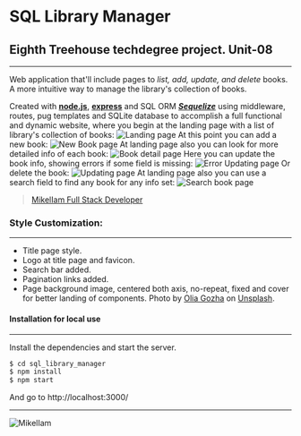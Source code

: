 # SQL Library Manager

## Eighth Treehouse techdegree project. Unit-08
---
Web application that'll include pages to _list, add, update, and delete_ books. A more intuitive way to manage the library's collection of books.

Created with [**node.js**](https://github.com/nodejs), [**express**](https://github.com/expressjs) and SQL ORM [***Sequelize***](https://github.com/sequelize/sequelize) using middleware, routes, pug templates and SQLite database to accomplish a full functional and dynamic website, where you begin at the landing page with a list of library's collection of books:
![Landing page](https://res.cloudinary.com/da3z5stec/image/upload/v1599235765/Sql%20Library%20Manager/landing_page_g4fs65.png)
At this point you can add a new book: 
![New Book page](https://res.cloudinary.com/da3z5stec/image/upload/v1599240958/Sql%20Library%20Manager/create_new_book_l1o3re.png)
At landing page also you can look for more detailed info of each book:
![Book detail page](https://res.cloudinary.com/da3z5stec/image/upload/v1599236302/Sql%20Library%20Manager/book_detail_bsqmdd.png)
Here you can update the book info, showing errors if some field is missing: 
![Error Updating page](https://res.cloudinary.com/da3z5stec/image/upload/v1599236399/Sql%20Library%20Manager/error_updating_book_wid2rp.png)
Or delete the book: 
![Updating page](https://res.cloudinary.com/da3z5stec/image/upload/v1599236545/Sql%20Library%20Manager/delete_book_ivjolk.png)
At landing page also you can use a search field to find any book for any info set:
![Search book page](https://res.cloudinary.com/da3z5stec/image/upload/v1599243238/Sql%20Library%20Manager/search_book_ozjmxx.png)

> [MikelIam Full Stack Developer](https://sqllibrarymanagersite.herokuapp.com)

### Style Customization:
---
* Title page style.
* Logo at title page and favicon.
* Search bar added.
* Pagination links added.
* Page background image, centered both axis, no-repeat, fixed and cover for better landing of components. Photo by [Olia Gozha]("https://unsplash.com/@olia?utm_source=unsplash&amp;utm_medium=referral&amp;utm_content=creditCopyText") on [Unsplash](https://unsplash.com/?utm_source=unsplash&utm_medium=referral&utm_content=creditCopyText).

#### Installation for local use
---
Install the dependencies and start the server.
```sh
$ cd sql_library_manager
$ npm install
$ npm start
```
And go to http://localhost:3000/

---

![MikelIam](https://res.cloudinary.com/da3z5stec/image/upload/v1597004412/Portfolio/logo_about_pemkn6.jpg)